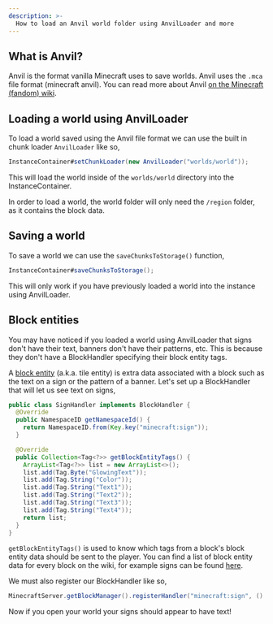 ```yaml
---
description: >-
  How to load an Anvil world folder using AnvilLoader and more
---
```


## What is Anvil?

Anvil is the format vanilla Minecraft uses to save worlds. Anvil uses the `.mca` file format (minecraft anvil).
You can read more about Anvil [on the Minecraft (fandom) wiki](https://minecraft.fandom.com/wiki/Anvil_file_format).

## Loading a world using AnvilLoader

To load a world saved using the Anvil file format we can use the built in chunk loader `AnvilLoader` like so,

```java
InstanceContainer#setChunkLoader(new AnvilLoader("worlds/world"));
```

This will load the world inside of the `worlds/world` directory into the InstanceContainer.

In order to load a world, the world folder will only need the `/region` folder, as it contains the block data.

## Saving a world

To save a world we can use the `saveChunksToStorage()` function,
```java
InstanceContainer#saveChunksToStorage();
```
This will only work if you have previously loaded a world into the instance using AnvilLoader.

## Block entities

You may have noticed if you loaded a world using AnvilLoader that signs don't have their text, banners don't
have their patterns, etc. This is because they don't have a BlockHandler specifying their block entity tags.

A [block entity](https://minecraft.fandom.com/wiki/Block_entity) (a.k.a. tile entity) is extra data associated with a
block such as the text on a sign or the pattern of a banner. Let's set up a BlockHandler that will let us see
text on signs,

```java
public class SignHandler implements BlockHandler {
  @Override
  public NamespaceID getNamespaceId() {
    return NamespaceID.from(Key.key("minecraft:sign"));
  }

  @Override
  public Collection<Tag<?>> getBlockEntityTags() {
    ArrayList<Tag<?>> list = new ArrayList<>();
    list.add(Tag.Byte("GlowingText"));
    list.add(Tag.String("Color"));
    list.add(Tag.String("Text1"));
    list.add(Tag.String("Text2"));
    list.add(Tag.String("Text3"));
    list.add(Tag.String("Text4"));
    return list;
  }
}
```

`getBlockEntityTags()` is used to know which tags from a block's block entity data should be sent to the player.
You can find a list of block entity data for every block on the wiki, for example signs can be found
[here](https://minecraft.fandom.com/wiki/Sign#Block_data).

We must also register our BlockHandler like so,

```java
MinecraftServer.getBlockManager().registerHandler("minecraft:sign", () -> new SignHandler());
```

Now if you open your world your signs should appear to have text!
